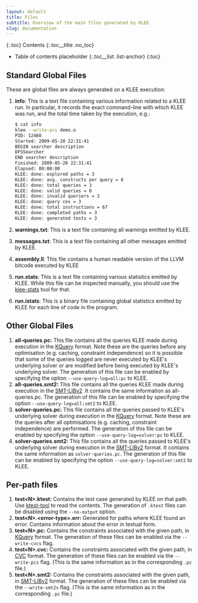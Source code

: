 ```yaml
---
layout: default
title: Files
subtitle: Overview of the main files generated by KLEE
slug: documentation
---
```


{:.toc}
Contents
{:.toc__title .no_toc}
* Table of contents placeholder
{:.toc__list .list-anchor}
{:toc}

## Standard Global Files

These are global files are always generated on a KLEE execution:

1.  **info**: This is a text file containing various information related to a KLEE run. In particular, it records the exact command-line with which KLEE was run, and the total time taken by the execution, e.g.:

    ```bash
    $ cat info
    klee --write-pcs demo.o
    PID: 12460
    Started: 2009-05-20 22:31:41
    BEGIN searcher description
    DFSSearcher
    END searcher description
    Finished: 2009-05-20 22:31:41
    Elapsed: 00:00:00
    KLEE: done: explored paths = 3
    KLEE: done: avg. constructs per query = 6
    KLEE: done: total queries = 3
    KLEE: done: valid queries = 0
    KLEE: done: invalid queriers = 3
    KLEE: done: query cex = 3
    KLEE: done: total instructions = 67
    KLEE: done: completed paths = 3
    KLEE: done: generated tests = 3
    ```

2.  **warnings.txt**: This is a text file containing all warnings emitted by KLEE.
3.  **messages.txt**: This is a text file containing all other messages emitted by KLEE.
4.  **assembly.ll**: This file contains a human readable version of the LLVM bitcode executed by KLEE
5.  **run.stats**: This is a text file containing various statistics emitted by KLEE. While this file can be inspected manually, you should use the [klee-stats]({{site.baseurl}}/docs/tools) tool for that.
6.  **run.istats**: This is a binary file containing global statistics emitted by KLEE for each line of code in the program.

## Other Global Files

1.  **all-queries.pc:** This file contains all the queries KLEE made during execution in the [KQuery]({{site.baseurl}}/docs/kquery) format. Note these are the queries before any optimisation (e.g. caching, constraint independence) so it is possible that some of the queries logged are never executed by KLEE's underlying solver or are modified before being executed by KLEE's underlying solver. The generation of this file can be enabled by specifying the option `--use-query-log=all:pc` to KLEE.
2.  **all-queries.smt2:** This file contains all the queries KLEE made during execution in the [SMT-LIBv2](http://www.smtlib.org) .It contains the same information as all-queries.pc. The generation of this file can be enabled by specifying the option `--use-query-log=all:smt2` to KLEE.
3.  **solver-queries.pc:** This file contains all the queries passed to KLEE's underlying solver during execution in the [KQuery]({{site.baseurl}}/docs/kquery) format. Note these are the queries after all optimisations (e.g. caching, constraint independence) are performed. The generation of this file can be enabled by specifying the option `--use-query-log=solver:pc` to KLEE.
4.  **solver-queries.smt2:** This file contains all the queries passed to KLEE's underlying solver during execution in the [SMT-LIBv2](http://www.smtlib.org) format. It contains the same information as `solver-queries.pc`. The generation of this file can be enabled by specifying the option `--use-query-log=solver:smt2` to KLEE.

## Per-path files

1.  **test\<N\>.ktest:** Contains the test case generated by KLEE on that path. Use [ktest-tool]({{site.baseurl}}/docs/tools) to read the contents. The generation of `.ktest` files can be disabled using the `--no-output` option.
2.  **test\<N\>.\<error-type\>.err:** Generated for paths where KLEE found an error. Contains information about the error in textual form.
3.  **test\<N\>.pc:** Contains the constraints associated with the given path, in [KQuery]({{site.baseurl}}/docs/kquery) format. The generation of these files can be enabled via the `--write-cvcs` flag.
4.  **test\<N\>.cvc:** Contains the constraints associated with the given path, in [CVC](http://stp.github.io/cvc-input-language/) format. The generation of these files can be enabled via the `--write-pcs` flag. (This is the same information as in the corresponding `.pc` file.)
5.  **test\<N\>.smt2:** Contains the constraints associated with the given path, in [SMT-LIBv2](http://www.smtlib.org/) format. The generation of these files can be enabled via the `--write-smt2s` flag. (This is the same information as in the corresponding `.pc` file.)
